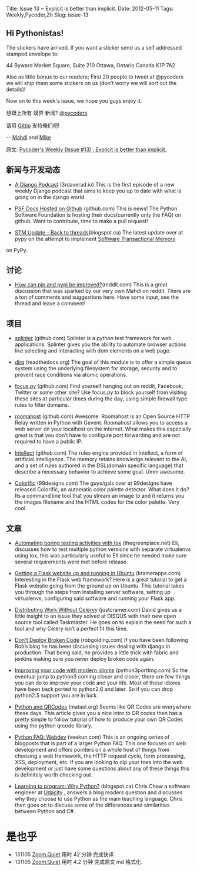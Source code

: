 Title: Issue 13 ~ Explicit is better than implicit. 
Date: 2012-05-11 
Tags: Weekly,Pycoder,Zh 
Slug: issue-13 
## Hi Pythonistas!

The stickers have arrived. If you want a sticker send us a self addressed stamped envelope to:

44 Byward Market Square, Suite 210
Ottawa, Ontario Canada 
K1P 7A2

Also as little bonus to our readers; First 20 people to tweet at @pycoders we will ship them some stickers on us (don't worry we will sort out the details)!

Now on to this week's issue, we hope you guys enjoy it.  



想跟上所有 蠎界 新闻?
 [@pycoders](http://twitter.com/pycoders).

请用
[Gittip](https://www.gittip.com/PycodersWeekly)
支持俺们吧!

--
[Mahdi](https://twitter.com/#!/myusuf3) and [Mike](https://twitter.com/#!/mgrouchy)

原文: [Pycoder's Weekly (Issue #13) : Explicit is better than implicit.](http://us4.campaign-archive2.com/?u=9735795484d2e4c204da82a29&id=a9c8d98405)


## 新闻与开发动态

- [A Django Podcast](http://3rdaverad.io/shows/django-podcast/) (3rdaverad.io)
This is the first episode of a new weekly Django podcast that aims to keep you up to date with what is going on in the django world.

- [PSF Docs Hosted on Github](https://github.com/python/psf-docs) (github.com)
This is news! The Python Software Foundation is hosting their docs(currently only the FAQ) on github. Want to contribute, time to make a pull request!

- [STM Update - Back to threads](http://morepypy.blogspot.ca/2012/05/stm-update-back-to-threads.html)(blogspot.ca)
The latest update over at pypy on the attempt to implement 
[Software Transactional Memory](http://en.wikipedia.org/wiki/Software_transactional_memory)

on PyPy.



## 讨论

- [How can pip and pypi be improved?](http://www.reddit.com/r/Python/comments/tenmz/how_can_pip_be_improved/)(reddit.com)
This is a great discussion that was sparked by our very own Mahdi on reddit. There are a ton of comments and suggestions here. Have some input, see the thread and leave a comment!


## 项目

- [splinter](https://github.com/cobrateam/splinter) (github.com)
Splinter is a python test framework for web applications. Splinter gives you the ability to automate browser actions like selecting and interacting with dom elements on a web page.

- [dirq](http://dirq.readthedocs.org/en/latest/index.html) (readthedocs.org)
The goal of this module is to offer a simple queue system using the underlying filesystem for storage, security and to prevent race conditions via atomic operations.

- [focus.py](http://amoffat.github.com/focus/) (github.com)
Find yourself hanging out on reddit, Facebook, Twitter or some other site? Use focus.py to block yourself from visiting these sites at particular times during the day, using simple firewall type rules to filter domains.

- [roomahost](https://github.com/iwanbk/roomahost) (github.com)
Awesome. Roomahost is an Open Source HTTP Relay written in Python with Gevent. Roomahost allows you to access a web server on your localhost on the internet. What makes this especially great is that you don’t have to configure port forwarding and are not required to have a public IP.

- [Intellect](https://github.com/nemonik/Intellect) (github.com)
The rules engine provided in intellect, a form of artificial intelligence. The memory retains knowledge relevant to the AI, and a set of rules authored in the DSL(domain specific language) that describe a necessary behavior to achieve some goal. Umm awesome.

- [Colorific](http://99designs.com/tech-blog/blog/2012/05/11/color-analysis/) (99designs.com)
The guys/gals over at 99designs have released Colorific,  an automatic color palette detector. What does it do? Its a command line tool that you stream an image to and it returns you the images filename and the HTML codes for the color palette. Very cool.


## 文章

- [Automating boring testing activities with tox](http://eli.thegreenplace.net/2012/05/07/automating-boring-testing-activities-with-tox/) (thegreenplace.net)
Eli, discusses how to test multiple python versions with separate virtualenvs using tox, this was particularly useful to Eli since he needed make sure several requirements were met before release.

- [Getting a Flask website up and running in Ubuntu](http://blog.kramerapps.com/post/22551999777/flask-uwsgi-nginx-ubuntu) (kramerapps.com)
Interesting in the Flask web framework? Here is a great tutorial to get a Flask website going from the ground up on Ubuntu. This tutorial takes you through the steps from installing server software, setting up virtualenvs, configuring said software and running your Flask app.

- [Distributing Work Without Celery](http://justcramer.com/2012/05/04/distributing-work-without-celery/)y (justcramer.com)
David gives us a little insight to an issue they solved at DISQUS with their new open source tool called Taskmaster. He goes on to explain the need for such a tool and why Celery isn’t a perfect fit this time.

- [Don't Deploy Broken Code](http://www.robgolding.com/blog/2012/05/05/dont-deploy-broken-code/) (robgolding.com)
If you have been following Rob’s blog he has been discussing issues dealing with django in production. That being said, he provides a little trick with fabric and jenkins making sure you never deploy broken code again.

- [Improving your code with modern idioms](http://python3porting.com/improving.html) (python3portting.com)
So the eventual jump to python3 coming closer and closer, there are few things you can do to improve your code and your life. Most of these idioms have been back ported to python2.6 and later. So if you can drop python2.5 support you are in luck.

- [Python and QRCodes](http://blog.matael.org/writing/python-and-qrcodes/) (matael.org)
Seems like QR Codes are everywhere these days. This article gives you a nice intro to QR codes then has a pretty simple to follow tutorial of how to produce your own QR Codes using the python qrcode library.

- [Python FAQ: Webdev](http://me.veekun.com/blog/2012/05/05/python-faq-webdev/) (veekun.com)
This is an ongoing series of blogposts that is part of a larger Python FAQ. This one focuses on web development and offers pointers on a whole host of things from choosing a web framework, the HTTP request cycle, form processing, XSS, deployment, etc. If you are looking to dip your toes into the web development or just have some questions about any of these things this is definitely worth checking out.

- [Learning to program: Why Python?](http://www.udacity.blogspot.ca/2012/05/learning-to-program-why-python.html) (blogspot.ca)
Chris Chew a software engineer at 
[Udacity](http://www.udacity.com/)
, answers a blog readers question and discusses why they choose to use Python as the main teaching language. Chris then goes on to discuss some of the differences and similarities between Python and C#.



# 是也乎

- 131105 [Zoom.Quiet](http://zoomquiet.org/) 用时 42 分钟 完成快译.
- 131105 [Zoom.Quiet](http://zoomquiet.org/) 用时 4.2 分钟 完成原文 md 格式化.
